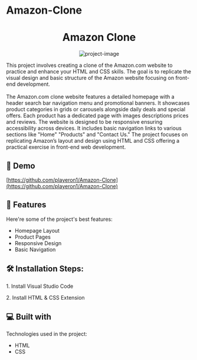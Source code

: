 # Amazon-Clone
<h1 align="center" id="title">Amazon Clone</h1>

<p align="center"><img src="https://socialify.git.ci/playeron1/Amazon-Clone/image?font=Jost&amp;language=1&amp;name=1&amp;owner=1&amp;pattern=Solid&amp;stargazers=1&amp;theme=Auto" alt="project-image"></p>

<p id="description">This project involves creating a clone of the Amazon.com website to practice and enhance your HTML and CSS skills. The goal is to replicate the visual design and basic structure of the Amazon website focusing on front-end development.<br><br>The Amazon.com clone website features a detailed homepage with a header search bar navigation menu and promotional banners. It showcases product categories in grids or carousels alongside daily deals and special offers. Each product has a dedicated page with images descriptions prices and reviews. The website is designed to be responsive ensuring accessibility across devices. It includes basic navigation links to various sections like "Home" "Products" and "Contact Us." The project focuses on replicating Amazon’s layout and design using HTML and CSS offering a practical exercise in front-end web development.</p>

<h2>🚀 Demo</h2>

[https://github.com/playeron1/Amazon-Clone](https://github.com/playeron1/Amazon-Clone)

  
  
<h2>🧐 Features</h2>

Here're some of the project's best features:

*   Homepage Layout
*   Product Pages
*   Responsive Design
*   Basic Navigation

<h2>🛠️ Installation Steps:</h2>

<p>1. Install Visual Studio Code</p>

<p>2. Install HTML &amp; CSS Extension</p>

  
  
<h2>💻 Built with</h2>

Technologies used in the project:

*   HTML
*   CSS
